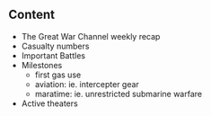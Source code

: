 ## Content
 * The Great War Channel weekly recap
 * Casualty numbers
 * Important Battles
 * Milestones
    * first gas use
    * aviation: ie. intercepter gear
    * maratime: ie. unrestricted submarine warfare
 * Active theaters
